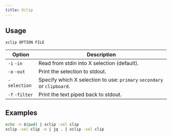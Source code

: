 ```yaml
---
title: Xclip
---
```


## Usage

```shell
xclip OPTION FILE
```

| Option | Description |
| --- | --- |
| `-i` `-in` | Read from stdin into X selection (default). |
| `-o` `-out` | Print the selection to stdout. |
| `-selection` | Specify which X selection to use: `primary` `secondary` or `clipboard`. |
| `-f` `-filter` | Print the text piped back to stdout. |

## Examples

```bash
echo -n $(pwd) | xclip -sel clip
xclip -sel clip -o | jq . | xclip -sel clip
```
